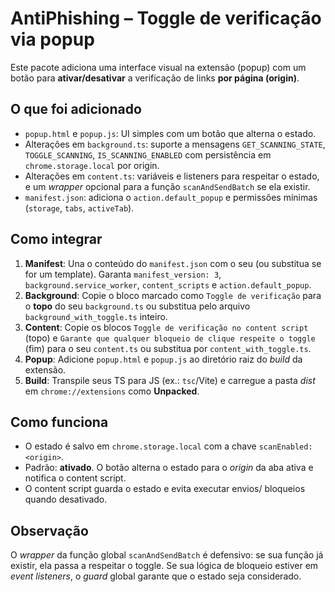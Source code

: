 # AntiPhishing – Toggle de verificação via popup

Este pacote adiciona uma interface visual na extensão (popup) com um botão para **ativar/desativar** a verificação de links **por página (origin)**.

## O que foi adicionado
- `popup.html` e `popup.js`: UI simples com um botão que alterna o estado.
- Alterações em `background.ts`: suporte a mensagens `GET_SCANNING_STATE`, `TOGGLE_SCANNING`, `IS_SCANNING_ENABLED` com persistência em `chrome.storage.local` por origin.
- Alterações em `content.ts`: variáveis e listeners para respeitar o estado, e um *wrapper* opcional para a função `scanAndSendBatch` se ela existir.
- `manifest.json`: adiciona o `action.default_popup` e permissões mínimas (`storage`, `tabs`, `activeTab`).

## Como integrar
1. **Manifest**: Una o conteúdo do `manifest.json` com o seu (ou substitua se for um template). Garanta `manifest_version: 3`, `background.service_worker`, `content_scripts` e `action.default_popup`.
2. **Background**: Copie o bloco marcado como `Toggle de verificação` para o **topo** do seu `background.ts` ou substitua pelo arquivo `background_with_toggle.ts` inteiro.
3. **Content**: Copie os blocos `Toggle de verificação no content script` (topo) e `Garante que qualquer bloqueio de clique respeite o toggle` (fim) para o seu `content.ts` ou substitua por `content_with_toggle.ts`.
4. **Popup**: Adicione `popup.html` e `popup.js` ao diretório raiz do *build* da extensão.
5. **Build**: Transpile seus TS para JS (ex.: `tsc`/Vite) e carregue a pasta *dist* em `chrome://extensions` como **Unpacked**.

## Como funciona
- O estado é salvo em `chrome.storage.local` com a chave `scanEnabled:<origin>`.
- Padrão: **ativado**. O botão alterna o estado para o *origin* da aba ativa e notifica o content script.
- O content script guarda o estado e evita executar envios/ bloqueios quando desativado.

## Observação
O *wrapper* da função global `scanAndSendBatch` é defensivo: se sua função já existir, ela passa a respeitar o toggle. Se sua lógica de bloqueio estiver em *event listeners*, o *guard* global garante que o estado seja considerado.
